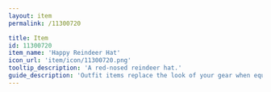 ```yaml
---
layout: item
permalink: /11300720

title: Item
id: 11300720
item_name: 'Happy Reindeer Hat'
icon_url: 'item/icon/11300720.png'
tooltip_description: 'A red-nosed reindeer hat.'
guide_description: 'Outfit items replace the look of your gear when equipped.'
---
```


